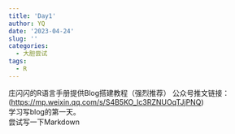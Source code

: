 ```yaml
---
title: 'Day1'
author: YQ
date: '2023-04-24'
slug: ''
categories:
  - 大胆尝试
tags:
  - R
---
```

  庄闪闪的R语言手册提供Blog搭建教程（强烈推荐） 
  公众号推文链接：(https://mp.weixin.qq.com/s/S4B5KO_lc3RZNUOqTJjPNQ)  
  学习写blog的第一天。  
  尝试写一下Markdown  
